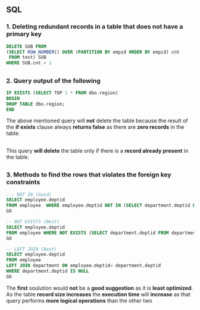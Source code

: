 ## SQL

### __1.__ __Deleting redundant records in a table that does not have a primary key__
```sql
DELETE SUB FROM
(SELECT ROW_NUMBER() OVER (PARTITION BY empid ORDER BY empid) cnt
 FROM test) SUB
WHERE SUB.cnt > 1
```
##
##

### __2.__ __Query output of the following__
```sql
IF EXISTS (SELECT TOP 1 * FROM dbo.region)
BEGIN
DROP TABLE dbo.region;
END
```
The above mentioned query will __not__ delete the table because the result of the __if exists__ clause always __returns false__ as there are __zero records__ in the table.
##
This query __will delete__ the table only if there is a __record already present__ in the table.

##
##

### __3.__ __Methods to find the rows that violates the foreign key constraints__

```sql
--- NOT IN (Good)
SELECT employee.deptid
FROM employee  WHERE employee.deptid NOT IN (SELECT department.deptid FROM department)
GO

-- NOT EXISTS (Best)
SELECT employee.deptid
FROM employee WHERE NOT EXISTS (SELECT department.deptid FROM department WHERE employee.deptid = department.deptid)
GO

-- LEFT JOIN (Best)
SELECT employee.deptid
FROM employee
LEFT JOIN department ON employee.deptid= department.deptid
WHERE department.deptid IS NULL
GO
```
The __first__ soulution would __not__ be a __good suggestion__ as it is __least optimized__. As the table __record size increases__ the __execution time__ will __increase__ as that query performs __more logical operations__ than the other two